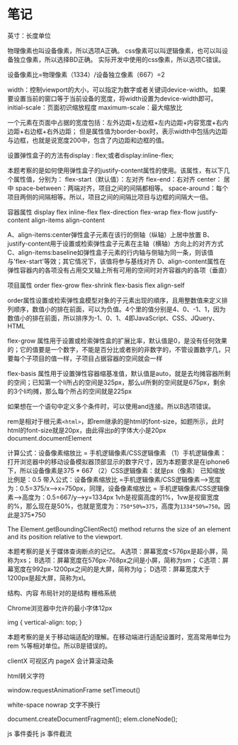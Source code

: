 # 笔记

英寸：长度单位

物理像素也叫设备像素，所以选项A正确。
css像素可以叫逻辑像素，也可以叫设备独立像素，所以选择BD正确。
实际开发中使用的css像素，所以选项C错误。

设备像素比=物理像素（1334）/设备独立像素（667）=2

width：控制viewport的大小，可以指定为数字或者关键词device-width。
如果要设置当前的窗口等于当前设备的宽度，将width设置为device-width即可。
initial-scale：页面初识缩放程度
maximum-scale：最大缩放比

一个元素在页面中占据的宽度包括：左外边距+左边框+左内边距+内容宽度+右内边距+右边框+右外边距；
但是属性值为border-box时，表示width中包括内边距与边框，也就是说宽度200中，包含了内边距和边框的值。

设置弹性盒子的方法有display : flex;或者display:inline-flex;

本题考察的是如何使用弹性盒子的justify-content属性的使用。该属性，有以下几个属性值，分别为：
flex-start（默认值）：左对齐
flex-end：右对齐
center： 居中
space-between：两端对齐，项目之间的间隔都相等。
space-around：每个项目两侧的间隔相等。所以，项目之间的间隔比项目与边框的间隔大一倍。

容器属性
display flex inline-flex
flex-direction
flex-wrap
flex-flow
justify-content
align-items
align-content

A、align-items:center弹性盒子元素在该行的侧轴（纵轴）上居中放置
B、 justify-content用于设置或检索弹性盒子元素在主轴（横轴）方向上的对齐方式
C、align-items:baseline如弹性盒子元素的行内轴与侧轴为同一条，则该值与'flex-start'等效；其它情况下，该值将参与基线对齐
D、align-content属性在弹性容器内的各项没有占用交叉轴上所有可用的空间时对齐容器内的各项（垂直）

项目属性
order
flex-grow
flex-shrink
flex-basis
flex
align-self

order属性设置或检索弹性盒模型对象的子元素出现的順序，且用整数值来定义排列顺序，数值小的排在前面，可以为负值。4个里的值分别是4、0、-1、1，因为数值小的排在前面，所以排序为-1、0、1、4即JavaScript、CSS、JQuery、HTML

flex-grow 属性用于设置或检索弹性盒的扩展比率，默认值是0，是没有任何效果的；它的值要是一个数字，不能是百分比或者别的非数字的，不管设置数字几，只要每个子项目的值一样，子项目占据容器的空间就会一样

flex-basis 属性用于设置弹性容器缩基准值，默认值是auto，就是去均摊容器所剩的空间；已知第一个li所占的空间是325px，那么ul所剩的空间就是675px，剩余的3个li均摊，那么每个所占的空间就是225px

如果想在一个语句中定义多个条件时，可以使用and连接。所以B选项错误。

rem是相对于根元素`<html>`，即rem继承的是html的font-size，如题所示，此时html的font-size就是20px，由此得出p的字体大小是20px
document.documentElement

计算公式：设备像素缩放比 = 手机逻辑像素/CSS逻辑像素
（1）手机逻辑像素：打开浏览器中的移动设备模拟器顶部显示的数字尺寸，因为本题要求是在iphone6下，所以设备像素是375 * 667
（2）CSS逻辑像素：就是px（像素）
已知缩放比例是：0.5 带入公式：设备像素缩放比 =手机逻辑像素/CSS逻辑像素——>宽度为：0.5=375/x——>x=750px，同理，设备像素缩放比 = 手机逻辑像素/CSS逻辑像素——>高度为：0.5=667/y——>y=1334px
1vh是视窗高度的1%，1vw是视窗宽度的%，那么现在是50%，也就是宽度为：`750*50%=375`，高度为`1334*50%=750`。因此是375*750

The Element.getBoundingClientRect() method returns the size of an element and its position relative to the viewport.

本题考察的是关于媒体查询断点的记忆。
A选项：屏幕宽度<576px是超小屏，简称为xs；
B选项：屏幕宽度在576px-768px之间是小屏，简称为sm；
C选项：屏幕宽度在992px-1200px之间的是大屏，简称为lg；
D选项：屏幕宽度大于1200px是超大屏，简称为xl。

结构、内容
布局针对的是结构
栅格系统

Chrome浏览器中允许的最小字体12px

img {
  vertical-align: top;
}

本题考察的是关于移动端适配的理解。在移动端进行适配设置时，宽高常用单位为rem %等相对单位。所以B是错误的。

clientX 可视区内
pageX 会计算滚动条

html转义字符

window.requestAnimationFrame
setTimeout()

white-space nowrap 文字不换行

document.createDocumentFragment();
elem.cloneNode();

js 事件委托
js 事件截流
